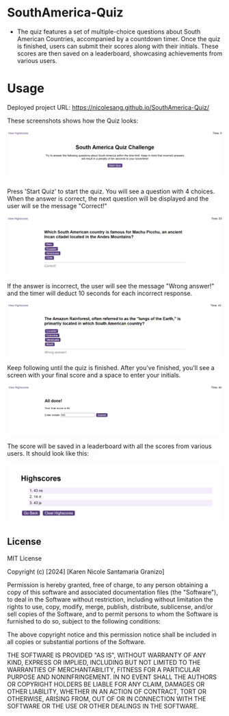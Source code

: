 # SouthAmerica-Quiz
- The quiz features a set of multiple-choice questions about South American Countries, accompanied by a countdown timer. Once the quiz is finished, users can submit their scores along with their initials. These scores are then saved on a leaderboard, showcasing achievements from various users.

# Usage
Deployed project URL: 
https://nicolesang.github.io/SouthAmerica-Quiz/

These screenshots shows how the Quiz looks:

![Desktop view](./assets/images/quiz1.png)

Press 'Start Quiz' to start the quiz. You will see a question with 4 choices. When the answer is correct, the next question will be displayed and the user will se the message "Correct!"

![Desktop view](./assets/images/quiz2.png)

If the answer is incorrect, the user will see the message "Wrong answer!" and the timer will deduct 10 seconds for each incorrect response.

![Desktop view](./assets/images/quiz3.png)

Keep following until the quiz is finished. After you've finished, you'll see a screen with your final score and a space to enter your initials.

![Desktop view](./assets/images/quiz4.png)

The score will be saved in a leaderboard with all the scores from various users. It should look like this:

![Desktop view](./assets/images/quiz5.png)


## License
MIT License

Copyright (c) [2024] [Karen Nicole Santamaria Granizo]

Permission is hereby granted, free of charge, to any person obtaining a copy
of this software and associated documentation files (the "Software"), to deal
in the Software without restriction, including without limitation the rights
to use, copy, modify, merge, publish, distribute, sublicense, and/or sell
copies of the Software, and to permit persons to whom the Software is
furnished to do so, subject to the following conditions:

The above copyright notice and this permission notice shall be included in all
copies or substantial portions of the Software.

THE SOFTWARE IS PROVIDED "AS IS", WITHOUT WARRANTY OF ANY KIND, EXPRESS OR
IMPLIED, INCLUDING BUT NOT LIMITED TO THE WARRANTIES OF MERCHANTABILITY,
FITNESS FOR A PARTICULAR PURPOSE AND NONINFRINGEMENT. IN NO EVENT SHALL THE
AUTHORS OR COPYRIGHT HOLDERS BE LIABLE FOR ANY CLAIM, DAMAGES OR OTHER
LIABILITY, WHETHER IN AN ACTION OF CONTRACT, TORT OR OTHERWISE, ARISING FROM,
OUT OF OR IN CONNECTION WITH THE SOFTWARE OR THE USE OR OTHER DEALINGS IN THE
SOFTWARE.